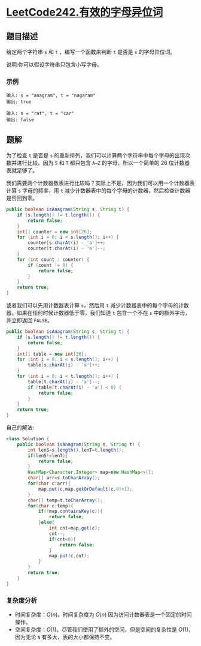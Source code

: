 # [LeetCode242.有效的字母异位词](https://leetcode-cn.com/problems/valid-anagram/)
## 题目描述
给定两个字符串 `s` 和 `t` ，编写一个函数来判断 `t` 是否是 `s` 的字母异位词。

说明:你可以假设字符串只包含小写字母。
### 示例
```
输入: s = "anagram", t = "nagaram"
输出: true
```
```
输入: s = "rat", t = "car"
输出: false
```
## 题解
为了检查 `t` 是否是 `s` 的重新排列，我们可以计算两个字符串中每个字母的出现次数并进行比较。因为 `S` 和 `T` 都只包含 `A−Z` 的字母，所以一个简单的 26 位计数器表就足够了。

我们需要两个计数器数表进行比较吗？实际上不是，因为我们可以用一个计数器表计算 `s` 字母的频率，用 `t` 减少计数器表中的每个字母的计数器，然后检查计数器是否回到零。

```java
public boolean isAnagram(String s, String t) {
    if (s.length() != t.length()) {
        return false;
    }
    int[] counter = new int[26];
    for (int i = 0; i < s.length(); i++) {
        counter[s.charAt(i) - 'a']++;
        counter[t.charAt(i) - 'a']--;
    }
    for (int count : counter) {
        if (count != 0) {
            return false;
        }
    }
    return true;
}
```
或者我们可以先用计数器表计算 `s`，然后用 `t` 减少计数器表中的每个字母的计数器。如果在任何时候计数器低于零，我们知道 `t` 包含一个不在 `s` 中的额外字母，并立即返回 `FALSE`。
```java
public boolean isAnagram(String s, String t) {
    if (s.length() != t.length()) {
        return false;
    }
    int[] table = new int[26];
    for (int i = 0; i < s.length(); i++) {
        table[s.charAt(i) - 'a']++;
    }
    for (int i = 0; i < t.length(); i++) {
        table[t.charAt(i) - 'a']--;
        if (table[t.charAt(i) - 'a'] < 0) {
            return false;
        }
    }
    return true;
}
```
自己的解法:
```java
class Solution {
    public boolean isAnagram(String s, String t) {
        int lenS=s.length(),lenT=t.length();
        if(lenS!=lenT){
            return false;
        }
        HashMap<Character,Integer> map=new HashMap<>();
        char[] arr=s.toCharArray();
        for(char c:arr){
            map.put(c,map.getOrDefault(c,0)+1);
        }
        char[] temp=t.toCharArray();
        for(char c:temp){
            if(!map.containsKey(c)){
                return false;
            }else{
                int cnt=map.get(c);
                cnt--;
                if(cnt<0){
                    return false;
                }
                map.put(c,cnt);
            }
        }
        return true;
    }
}
```
### 复杂度分析
- 时间复杂度：$O(n)$。时间复杂度为 $O(n)$ 因为访问计数器表是一个固定的时间操作。
- 空间复杂度：$O(1)$。尽管我们使用了额外的空间，但是空间的复杂性是 $O(1)$，因为无论 `N` 有多大，表的大小都保持不变。
